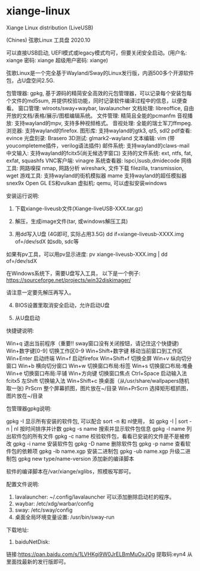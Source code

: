 # xiange-linux
Xiange Linux distribution (LiveUSB)

(Chines)
弦歌Linux 工具盘 2020.10

可以直接USB启动, UEFI模式或legacy模式均可，但要关闭安全启动。(用户名: xiange  密码: xiange 超级用户密码: xiange)

弦歌Linux是一个完全基于Wayland/Sway的Linux发行版，内涵500多个开源软件包，占U盘空间2.5G.

包管理器: 	gpkg, 基于源码的精简安全高效的元包管理器，可以记录每个安装包每个文件的md5sum, 并提供校验功能，同时记录软件编译过程中的信息，以便查看。
窗口管理:   wlroots/sway+waybar, lavalauncher
文档处理:	libreoffice, 自由开放的文档/表格/展示/图框编辑系统。
文件管理:   精简且全能的pcmanfm
音视播放:   支持wayland的mpv, 支持多种视频格式。
音视处理: 	 全能的瑞士军刀ffmpeg.
浏览器:	 支持wayland的firefox.
图形库:	支持wayland的gtk3, qt5, sdl2
pdf查看:	evince
光盘刻录:	 Brasero
3D测试:	 glmark2-wayland
文本编辑:    vim (带youcompleteme插件，verilog语法插件)
邮件系统:	 支持wayland的claws-mail
中文输入: 	  支持wayland的fcitx5(尚无候选字窗口)
支持的文件系统:  ext, ntfs, fat, exfat, squashfs
VNC客户端:  vinagre
系统查看器:  lspci,lsusb,dmidecode
网络工具:  	   网路嗅探 nmap, 
	   网路分析 wireshark, 
	   文件下载 filezilla, transmission, wget
游戏工具:	   支持wayland的街机模拟器 mame
	   支持wayland的超任模拟器 snex9x
	   Open GL ES和vulkan
虚拟机: 	qemu, 可以虚拟安装windows

安装运行说明:

1. 下载xiange-liveusb文件(Xiange-liveUSB-XXX.tar.gz)

2. 解压，生成image文件(tar, 或windows解压工具)

3. 用dd写入U盘 (4G即可, 实际占用3.5G)
	dd if=xiange-liveusb-XXXX.img of=/dev/sdX 
	如sdb, sdc等

  如果有pv工具，可以用pv显示进度: 
	pv xiange-liveusb-XXX.img | dd of=/dev/sdX

  在Windows系统下，需要U盘写入工具， 以下是一个例子:
	https://sourceforge.net/projects/win32diskimager/

  请注意一定要先解压再写入。

4. BIOS设置里取消安全启动，允许启动U盘

4. 从U盘启动




快捷键说明:

Win+q 		退出当前程序（重要!! sway窗口没有关闭按钮，请记住这个快捷键)
Win+数字键[0-9]	切换工作区0-9
Win+Shift+数字键	移动当前窗口到工作区
Win+Enter	启动终端
Win+f		启动firefox
Win+Shift+f 	切换全屏
Win+v		纵向切分窗口
Win+b		横向切分窗口
Win+w		切换窗口布局:标签
Win+s		切换窗口布局:堆叠
Win+e		切换窗口布局:平铺
Win+方向键	切换窗口焦点
Ctrl+Space 	启动输入法fcitx5
左Shift		切换输入法
Win+Shift+c	换桌面（从/usr/share/wallpapers随机取一张)
PrScrn		整个屏幕抓图，图片放在~/目录
Win+PrScrn	选择矩形框抓图，图片放在~/目录


包管理器gpkg说明:

gpkg -I		显示所有安装的软件包, 可以配合 sort -n 和 nl使用， 如 gpkg -I | sort -n | nl 按时间排序并计数
gpkg -s name	搜索并显示软件包信息
gpkg -l name 	列出软件包的所有文件
gpkg -c name 	校验软件包，看看已安装的文件是不是被修改
gpkg -i name	安装软件包
gpkg -D name	删除软件包
gpkg -p name	查看软件包的依赖项
gpkg -ib name.xgp	安装二进制包
gpkg -ub name.xgp	升级二进制包
gpkg new type/name-version  添加新的编译脚本


软件的编译脚本在/var/xiange/xglibs，照模板写即可。

配置文件说明:

1. lavalauncher: ~/.config/lavalauncher 可以添加删除启动栏的程序。
2. waybar: /etc/xdg/warbar/config
3. sway:   /etc/sway/config
4. 桌面全局环境变量设置: /usr/bin/sway-run

下载地址:
1. baiduNetDisk:

链接:https://pan.baidu.com/s/1LVHKgi9W0JrELBmMuOxJOg 提取码:eyn4
从里面找最新的发行版即可。
